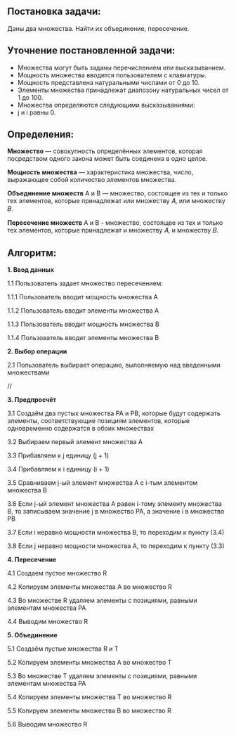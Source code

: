 ## Постановка задачи:

Даны два множества. Найти их объединение, пересечение. 

## Уточнение постановленной задачи:

- Множества могут быть заданы перечислением или высказыванием. 
- Мощность множества вводится пользователем с клавиатуры. 
- Мощность представлена натуральными числами от 0 до 10.
- Элементы множества принадлежат диапозону натуральных чисел от 1 до 100.
- Множества определяются следующими высказываниями:
- j и i равны 0. 


## Определения:

**Множество** — совокупность определённых элементов, которая посредством одного закона может быть соединена в одно целое.

**Мощность множества** — характеристика множества, число, выражающее собой количество элементов множества. 

**Объединение множеств** А и В — множество,
состоящее из тех и только тех элементов, которые принадлежат или множеству 𝐴, или
множеству 𝐵. 

**Пересечение множеств** А и В - множество, состоящее из
тех и только тех элементов, которые принадлежат и множеству 𝐴, и множеству 𝐵.


## Алгоритм:
**1. Ввод данных**

1.1 Пользователь задает множество пересечением:

1.1.1 Пользователь вводит мощность множества А

1.1.2 Пользователь вводит элементы множества А

1.1.3 Пользователь вводит мощность множества В

1.1.4 Пользователь вводит элементы множества В

**2. Выбор операции**

2.1 Пользователь выбирает операцию, выполняемую над введенными множествами

//

**3. Предпросчёт**

3.1 Создаём два пустых множества PA и PB, которые будут содержать элементы, соответствующие позициям элементов, которые одновременно содержатся в обоих множествах

3.2 Выбираем первый элемент множества A

3.3 Прибавляем к j единицу (j + 1)

3.4 Прибавляем к i единицу (i + 1)

3.5 Сравниваем j-ый элемент множества A с i-тым элементом множества B 

3.6 Если j-ый элемент множества A равен i-тому элементу множества B, то записываем значение j в множество PA, а значение i в множество PB

3.7 Если i неравно мощности множества B, то переходим к пункту (3.4)

3.8 Если j неравно мощности множества A, то переходим к пункту (3.3)

**4. Пересечение**

4.1 Создаем пустое множество R

4.2 Копируем элементы множества A во множество R

4.3 Во множестве R удаляем элементы с позициями, равными элементам множества PA

4.4 Выводим множество R

**5. Объединение**

5.1 Создаём пустые множества R и T 

5.2 Копируем элементы множества A во множество T
    
5.3 Во множестве T удаляем элементы с позициями, равными элементам множества PA

5.4 Копируем элементы множества T во множество R 

5.5 Копируем элементы множества B во множество R 

5.6 Выводим множество R

 

 
